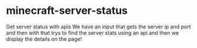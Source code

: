 # minecraft-server-status
Get server status with apis
We have an input that gets the server ip and port and then with that trys to find the server stats using an api and then we display the details on the page!
